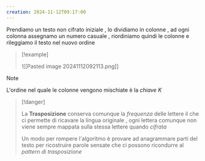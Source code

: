 ```yaml
---
creation: 2024-11-12T09:17:00
---
```

Prendiamo un testo non cifrato iniziale , lo dividiamo in colonne , ad ogni colonna assegnamo un numero casuale , riordiniamo quindi le colonne e rileggiamo il testo nel nuovo ordine 

>[!example] 
>
>![[Pasted image 20241112092113.png]]

>[!note] 
>L'ordine nel quale le colonne vengono mischiate è la *chiave* $K$

>[!danger] 
>
>La **Trasposizione** conserva comunque la *frequenza* delle lettere il che ci permette di ricavare la lingua originale , ogni lettera comunque non viene sempre mappata sulla stessa lettere quando *cifrata*
>
>Un modo per rompere l'algoritmo è provare ad anagrammare parti del testo per ricostruire parole sensate che ci possono ricondurre al *pattern di trasposizione*